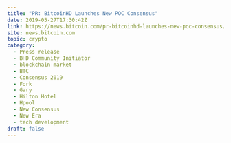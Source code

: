 ```yaml
---
title: "PR: BitcoinHD Launches New POC Consensus"
date: 2019-05-27T17:30:42Z
link: https://news.bitcoin.com/pr-bitcoinhd-launches-new-poc-consensus/?utm_medium=RSS&utm_source=hune
site: news.bitcoin.com
topic: crypto
category:
  - Press release
  - BHD Community Initiator
  - blockchain market
  - BTC
  - Consensus 2019
  - Fork
  - Gary
  - Hilton Hotel
  - Hpool
  - New Consensus
  - New Era
  - tech development
draft: false
---
```

